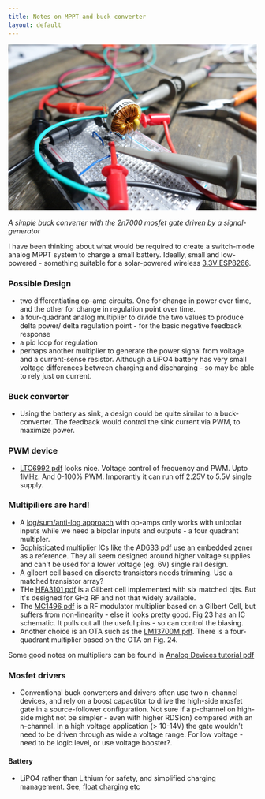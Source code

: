 ```yaml
---
title: Notes on MPPT and buck converter
layout: default
---
```


![pic](/public/images/buck/DSC02975.JPG)

*A simple buck converter with the 2n7000 mosfet gate driven by a signal-generator*

I have been thinking about what would be required to create a switch-mode analog MPPT system to charge a small battery. Ideally, small and low-powered - something suitable for a solar-powered wireless [3.3V ESP8266](https://en.wikipedia.org/wiki/ESP8266). 

### Possible Design
  - two differentiating op-amp circuits. One for change in power over time, and the other for change in regulation point over time.
  - a four-quadrant analog multiplier to divide the two values to produce delta power/ delta regulation point - for the basic negative feedback response
  - a pid loop for regulation
  - perhaps another multiplier to generate the power signal from voltage and a current-sense resistor. Although a LiPO4 battery has very small voltage differences between charging and discharging - so may be able to rely just on current.


### Buck converter
  - Using the battery as sink, a design could be quite similar to a buck-converter. The feedback would control the sink current via PWM, to maximize power. 

### PWM device
  - [LTC6992 pdf](http://cds.linear.com/docs/en/datasheet/69921234fc.pdf) looks nice. Voltage control of frequency and PWM. Upto 1MHz. And 0-100% PWM. Imporantly it can run off 2.25V to 5.5V single supply.

### Multipiliers are hard! 

  - A [log/sum/anti-log approach](https://en.wikibooks.org/wiki/Electronics/Analog_multipliers) with op-amps only works with unipolar inputs while we need a bipolar inputs and outputs - a four quadrant multipler.
  - Sophisticated multiplier ICs like the [AD633 pdf](http://www.analog.com/media/en/technical-documentation/data-sheets/AD633.pdf) use an embedded zener as a reference. They all seem designed around higher voltage supplies and can't be used for a lower voltage (eg. 6V) single rail design.
  - A gilbert cell based on discrete transistors needs trimming. Use a matched transistor array? 
  - THe [HFA3101 pdf](http://www.intersil.com/content/dam/Intersil/documents/hfa3/hfa3101.pdf) is a Gilbert cell implemented with six matched bjts. But it's designed for GHz RF and not that widely available.
  - The [MC1496 pdf](http://www.onsemi.com/pub_link/Collateral/MC1496-D.PDF) is a RF modulator multiplier based on a Gilbert Cell, but suffers from non-linearity - else it looks pretty good. Fig 23 has an IC schematic. It pulls out all the useful pins - so can control the biasing.
  - Another choice is an OTA such as the [LM13700M pdf](http://www.farnell.com/datasheets/2020636.pdf). There is a four-quadrant multiplier based on the OTA on Fig. 24.

Some good notes on multipliers can be found in [Analog Devices tutorial pdf](http://www.analog.com/media/en/training-seminars/tutorials/MT-079.pdf)

### Mosfet drivers
  - Conventional buck converters and drivers often use two n-channel devices, and rely on a boost capactitor to drive the high-side mosfet gate in a source-follower configuration. Not sure if a p-channel on high-side might not be simpler - even with higher RDS(on) compared with an n-channel. In a high voltage application (> 10-14V) the gate wouldn't need to be driven through as wide a voltage range. For low voltage - need to be logic level, or use voltage booster?. 

#### Battery
  - LiPO4 rather than Lithium for safety, and simplified charging management. See, [float charging etc](http://www.powerstream.com/LLLF.htm)

